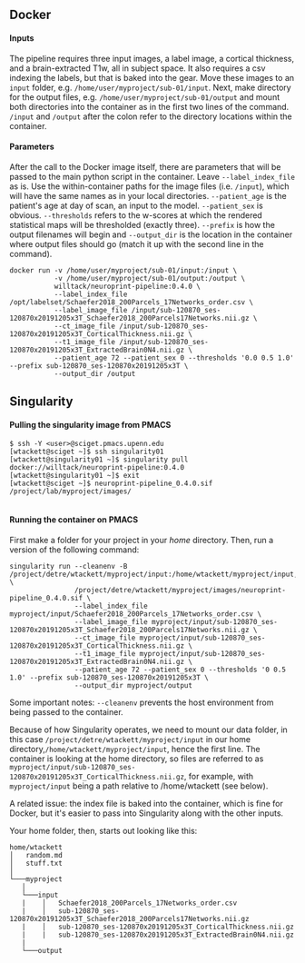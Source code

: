 ## Docker
#### Inputs
The pipeline requires three input images, a label image, a cortical thickness, and a brain-extracted T1w, all in subject space. It also requires a csv indexing the labels, but that is baked into the gear.
Move these images to an `input` folder, e.g. `/home/user/myproject/sub-01/input`. Next, make directory for the output files, e.g. `/home/user/myproject/sub-01/output` and mount both directories into the container as in the first two lines of the command. `/input` and `/output` after the colon refer to the directory locations within the container.

#### Parameters
After the call to the Docker image itself, there are parameters that will be passed to the main python script in the container. Leave `--label_index_file` as is. Use the within-container paths for the image files (i.e. `/input`), which will have the same names as in your local directories.
`--patient_age` is the patient's age at day of scan, an input to the model. `--patient_sex` is obvious. `--thresholds` refers to the w-scores at which the rendered statistical maps will be thresholded (exactly three). `--prefix` is how the output filenames will begin and `--output_dir` is the location in the container where output files should go (match it up with the second line in the command).

```
docker run -v /home/user/myproject/sub-01/input:/input \
           -v /home/user/myproject/sub-01/output:/output \
           willtack/neuroprint-pipeline:0.4.0 \
           --label_index_file /opt/labelset/Schaefer2018_200Parcels_17Networks_order.csv \
           --label_image_file /input/sub-120870_ses-120870x20191205x3T_Schaefer2018_200Parcels17Networks.nii.gz \
           --ct_image_file /input/sub-120870_ses-120870x20191205x3T_CorticalThickness.nii.gz \
           --t1_image_file /input/sub-120870_ses-120870x20191205x3T_ExtractedBrain0N4.nii.gz \
           --patient_age 72 --patient_sex 0 --thresholds '0.0 0.5 1.0' --prefix sub-120870_ses-120870x20191205x3T \
           --output_dir /output

```

## Singularity
#### Pulling the singularity image from PMACS
```
$ ssh -Y <user>@sciget.pmacs.upenn.edu
[wtackett@sciget ~]$ ssh singularity01
[wtackett@singularity01 ~]$ singularity pull docker://willtack/neuroprint-pipeline:0.4.0
[wtackett@singularity01 ~]$ exit
[wtackett@sciget ~]$ neuroprint-pipeline_0.4.0.sif /project/lab/myproject/images/
  
```
#### Running the container on PMACS
First make a folder for your project in your *home* directory. Then, run a version of the following command:

```
singularity run --cleanenv -B /project/detre/wtackett/myproject/input:/home/wtackett/myproject/input, \
                /project/detre/wtackett/myproject/images/neuroprint-pipeline_0.4.0.sif \
                --label_index_file myproject/input/Schaefer2018_200Parcels_17Networks_order.csv \
                --label_image_file myproject/input/sub-120870_ses-120870x20191205x3T_Schaefer2018_200Parcels17Networks.nii.gz \
                --ct_image_file myproject/input/sub-120870_ses-120870x20191205x3T_CorticalThickness.nii.gz \
                --t1_image_file myproject/input/sub-120870_ses-120870x20191205x3T_ExtractedBrain0N4.nii.gz \
                --patient_age 72 --patient_sex 0 --thresholds '0 0.5 1.0' --prefix sub-120870_ses-120870x20191205x3T \
                --output_dir myproject/output
```
Some important notes:
`--cleanenv` prevents the host environment from being passed to the container. 


Because of how Singularity operates, we need to mount our data folder, in this case `/project/detre/wtackett/myproject/input` in our home directory,`/home/wtackett/myproject/input`, hence the first line. The container is looking at the home directory, so files are referred to as `myproject/input/sub-120870_ses-120870x20191205x3T_CorticalThickness.nii.gz`, for example, with `myproject/input` being a path relative to /home/wtackett (see below).

A related issue: the index file is baked into the container, which is fine for Docker, but it's easier to pass into Singularity along with the other inputs.

Your home folder, then, starts out looking like this:

```
home/wtackett
│   random.md
│   stuff.txt    
│
└───myproject
   │   
   └───input
   |    │   Schaefer2018_200Parcels_17Networks_order.csv
   |    │   sub-120870_ses-120870x20191205x3T_Schaefer2018_200Parcels17Networks.nii.gz
   |    │   sub-120870_ses-120870x20191205x3T_CorticalThickness.nii.gz
   |    |   sub-120870_ses-120870x20191205x3T_ExtractedBrain0N4.nii.gz 
   |
   └───output
  ```        

